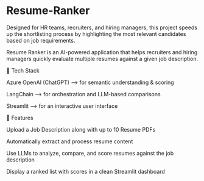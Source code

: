 # Resume-Ranker
Designed for HR teams, recruiters, and hiring managers, this project speeds up the shortlisting process by highlighting the most relevant candidates based on job requirements.

Resume Ranker is an AI-powered application that helps recruiters and hiring managers quickly evaluate multiple resumes against a given job description.

🚀 Tech Stack

Azure OpenAI (ChatGPT) –> for semantic understanding & scoring

LangChain –> for orchestration and LLM-based comparisons

Streamlit –> for an interactive user interface

🎯 Features

Upload a Job Description along with up to 10 Resume PDFs

Automatically extract and process resume content

Use LLMs to analyze, compare, and score resumes against the job description

Display a ranked list with scores in a clean Streamlit dashboard
